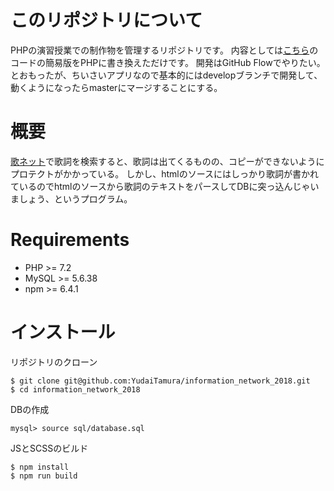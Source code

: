 # このリポジトリについて
 PHPの演習授業での制作物を管理するリポジトリです。
 内容としては[こちら](https://github.com/YudaiTamura/lyrics-parser-for-practice)のコードの簡易版をPHPに書き換えただけです。
 開発はGitHub Flowでやりたい。とおもったが、ちいさいアプリなので基本的にはdevelopブランチで開発して、動くようになったらmasterにマージすることにする。

# 概要
[歌ネット](https://www.uta-net.com)で歌詞を検索すると、歌詞は出てくるものの、コピーができないようにプロテクトがかかっている。
しかし、htmlのソースにはしっかり歌詞が書かれているのでhtmlのソースから歌詞のテキストをパースしてDBに突っ込んじゃいましょう、というプログラム。

# Requirements
* PHP >= 7.2
* MySQL >= 5.6.38
* npm >= 6.4.1

# インストール
リポジトリのクローン
```
$ git clone git@github.com:YudaiTamura/information_network_2018.git
$ cd information_network_2018
```
DBの作成
```
mysql> source sql/database.sql
```
JSとSCSSのビルド
```
$ npm install
$ npm run build
```